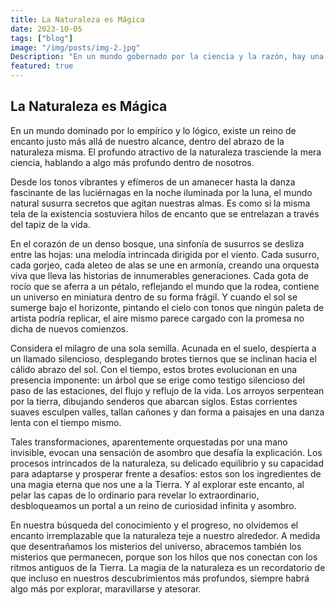 ```yaml
---
title: La Naturaleza es Mágica
date: 2023-10-05
tags: ["blog"]
image: "/img/posts/img-2.jpg"
Description: "En un mundo gobernado por la ciencia y la razón, hay una magia innegable que reside en el abrazo de la naturaleza. Desde los tonos vibrantes de un amanecer hasta la sinfonía intrincada de un bosque, el encanto de la naturaleza está tejido en la misma tela de nuestra existencia. La forma en que una sola semilla se transforma en un árbol imponente o cómo un arroyo suave da forma a paisajes durante eones es un testimonio de la asombrosa magia del mundo natural. Explorar este encanto abre un portal a un reino de maravillas que nos recuerda los misterios que continúan desplegándose a nuestro alrededor."
featured: true
---
```


## La Naturaleza es Mágica

En un mundo dominado por lo empírico y lo lógico, existe un reino de encanto justo más allá de nuestro alcance, dentro del abrazo de la naturaleza misma. El profundo atractivo de la naturaleza trasciende la mera ciencia, hablando a algo más profundo dentro de nosotros.

Desde los tonos vibrantes y efímeros de un amanecer hasta la danza fascinante de las luciérnagas en la noche iluminada por la luna, el mundo natural susurra secretos que agitan nuestras almas. Es como si la misma tela de la existencia sostuviera hilos de encanto que se entrelazan a través del tapiz de la vida.

En el corazón de un denso bosque, una sinfonía de susurros se desliza entre las hojas: una melodía intrincada dirigida por el viento. Cada susurro, cada gorjeo, cada aleteo de alas se une en armonía, creando una orquesta viva que lleva las historias de innumerables generaciones. Cada gota de rocío que se aferra a un pétalo, reflejando el mundo que la rodea, contiene un universo en miniatura dentro de su forma frágil. Y cuando el sol se sumerge bajo el horizonte, pintando el cielo con tonos que ningún paleta de artista podría replicar, el aire mismo parece cargado con la promesa no dicha de nuevos comienzos.

Considera el milagro de una sola semilla. Acunada en el suelo, despierta a un llamado silencioso, desplegando brotes tiernos que se inclinan hacia el cálido abrazo del sol. Con el tiempo, estos brotes evolucionan en una presencia imponente: un árbol que se erige como testigo silencioso del paso de las estaciones, del flujo y reflujo de la vida. Los arroyos serpentean por la tierra, dibujando senderos que abarcan siglos. Estas corrientes suaves esculpen valles, tallan cañones y dan forma a paisajes en una danza lenta con el tiempo mismo.

Tales transformaciones, aparentemente orquestadas por una mano invisible, evocan una sensación de asombro que desafía la explicación. Los procesos intrincados de la naturaleza, su delicado equilibrio y su capacidad para adaptarse y prosperar frente a desafíos: estos son los ingredientes de una magia eterna que nos une a la Tierra. Y al explorar este encanto, al pelar las capas de lo ordinario para revelar lo extraordinario, desbloqueamos un portal a un reino de curiosidad infinita y asombro.

En nuestra búsqueda del conocimiento y el progreso, no olvidemos el encanto irremplazable que la naturaleza teje a nuestro alrededor. A medida que desentrañamos los misterios del universo, abracemos también los misterios que permanecen, porque son los hilos que nos conectan con los ritmos antiguos de la Tierra. La magia de la naturaleza es un recordatorio de que incluso en nuestros descubrimientos más profundos, siempre habrá algo más por explorar, maravillarse y atesorar.
